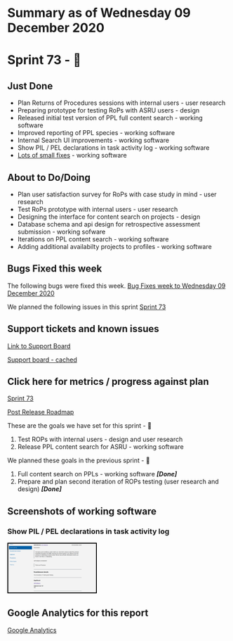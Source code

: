 # Summary as of Wednesday 09 December 2020 

# Sprint 73 - &#x1f98a;

## Just Done
* Plan Returns of Procedures sessions with internal users - user research
* Preparing prototype for testing RoPs with ASRU users - design
* Released initial test version of PPL full content search - working software
* Improved reporting of PPL species - working software
* Internal Search UI improvements - working software
* Show PIL / PEL declarations in task activity log - working software
* [Lots of small fixes](graphs/smallfixes09122020.png) - working software

## About to Do/Doing
* Plan user satisfaction survey for RoPs with case study in mind - user research
* Test RoPs prototype with internal users - user research
* Designing the interface for content search on projects - design
* Database schema and api design for retrospective assessment submission - working sofware
* Iterations on PPL content search - working software
* Adding additional availabilty projects to profiles - working software

## Bugs Fixed this week
The following bugs were fixed this week.
[Bug Fixes week to Wednesday 09 December 2020](graphs/bugs09122020.png)

We planned the following issues in this sprint 
[Sprint 73](graphs/sprint09122020.png)

## Support tickets and known issues
[Link to Support Board](https://collaboration.homeoffice.gov.uk/jira/secure/RapidBoard.jspa?rapidView=1717&selectedIssue=ASSB-253)

[Support board - cached](graphs/supportBoard09122020.png)

## Click here for metrics / progress against plan
[Sprint 73](graphs/progress09122020.png)

[Post Release Roadmap](graphs/roadmap09122020.png)

These are the goals we have set for this sprint - &#x1f98a;
1. Test ROPs with internal users - design and user research 
2. Release PPL content search for ASRU - working software

We planned these goals in the previous sprint - &#128024;
1. Full content search on PPLs - working software ***[Done]***
2. Prepare and plan second iteration of ROPs testing (user research and design) ***[Done]***

## Screenshots of working software
### Show PIL / PEL declarations in task activity log 
<a href="graphs/proto1_09122020.png"><img src="graphs/proto1_09122020.png" alt="HTML5 Icon" width="200" style="border:2px solid black"></a>
             
## Google Analytics for this report
[Google Analytics](graphs/GA09122020.png)

